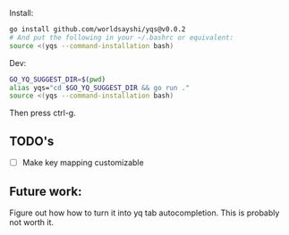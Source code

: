 

Install:
```bash
go install github.com/worldsayshi/yqs@v0.0.2
# And put the following in your ~/.bashrc or equivalent: 
source <(yqs --command-installation bash)
```


Dev:
```bash
GO_YQ_SUGGEST_DIR=$(pwd)
alias yqs="cd $GO_YQ_SUGGEST_DIR && go run ."
source <(yqs --command-installation bash)
```
Then press ctrl-g.

## TODO's

- [ ] Make key mapping customizable

## Future work:

Figure out how how to turn it into yq tab autocompletion. This is probably not worth it.
